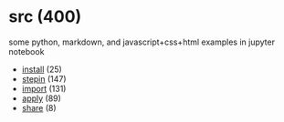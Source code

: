 # src (400)
some python, markdown, and javascript+css+html examples in jupyter notebook

+ [install](install/README.md) (25)
+ [stepin](stepin/README.md) (147)
+ [import](import/README.md) (131)
+ [apply](apply/README.md) (89)
+ [share](share/README.md) (8)
